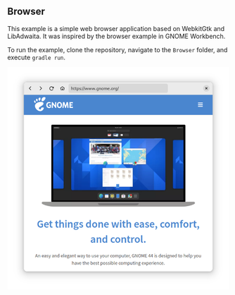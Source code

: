 ## Browser

This example is a simple web browser application based on WebkitGtk and LibAdwaita.  It was inspired by the browser example in GNOME Workbench.

To run the example, clone the repository, navigate to the `Browser` folder, and execute `gradle run`.

![Web Browser screenshot](browser.png)
